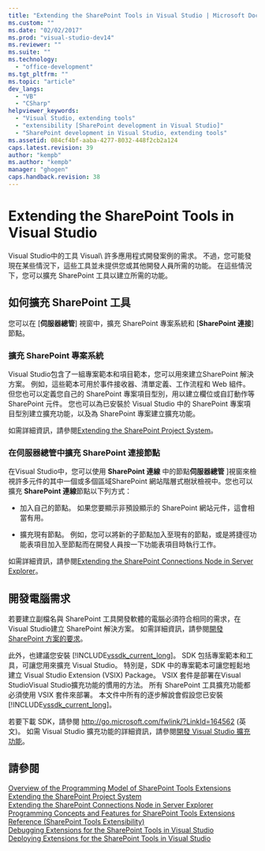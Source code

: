 ```yaml
---
title: "Extending the SharePoint Tools in Visual Studio | Microsoft Docs"
ms.custom: ""
ms.date: "02/02/2017"
ms.prod: "visual-studio-dev14"
ms.reviewer: ""
ms.suite: ""
ms.technology: 
  - "office-development"
ms.tgt_pltfrm: ""
ms.topic: "article"
dev_langs: 
  - "VB"
  - "CSharp"
helpviewer_keywords: 
  - "Visual Studio, extending tools"
  - "extensibility [SharePoint development in Visual Studio]"
  - "SharePoint development in Visual Studio, extending tools"
ms.assetid: 084cf4bf-aaba-4277-8032-448f2cb2a124
caps.latest.revision: 39
author: "kempb"
ms.author: "kempb"
manager: "ghogen"
caps.handback.revision: 38
---
```

# Extending the SharePoint Tools in Visual Studio
  Visual Studio中的工具 Visual\\ 許多應用程式開發案例的需求。  不過，您可能發現在某些情況下，這些工具並未提供您或其他開發人員所需的功能。  在這些情況下，您可以擴充 SharePoint 工具以建立所需的功能。  
  
## 如何擴充 SharePoint 工具  
 您可以在 \[**伺服器總管**\] 視窗中，擴充 SharePoint 專案系統和 \[**SharePoint 連接**\] 節點。  
  
### 擴充 SharePoint 專案系統  
 Visual Studio包含了一組專案範本和項目範本，您可以用來建立SharePoint 解決方案。  例如，這些範本可用於事件接收器、清單定義、工作流程和 Web 組件。  但您也可以定義您自己的 SharePoint 專案項目型別，用以建立欄位或自訂動作等 SharePoint 元件。  您也可以為已安裝於 Visual Studio 中的 SharePoint 專案項目型別建立擴充功能，以及為 SharePoint 專案建立擴充功能。  
  
 如需詳細資訊，請參閱[Extending the SharePoint Project System](../sharepoint/extending-the-sharepoint-project-system.md)。  
  
### 在伺服器總管中擴充 SharePoint 連接節點  
 在Visual Studio中，您可以使用 **SharePoint 連線** 中的節點**伺服器總管** \]視窗來檢視許多元件的其中一個或多個區域SharePoint 網站階層式樹狀檢視中。您也可以擴充  **SharePoint 連線**節點以下列方式：  
  
-   加入自己的節點。  如果您要顯示非預設顯示的 SharePoint 網站元件，這會相當有用。  
  
-   擴充現有節點。  例如，您可以將新的子節點加入至現有的節點，或是將捷徑功能表項目加入至節點而在開發人員按一下功能表項目時執行工作。  
  
 如需詳細資訊，請參閱[Extending the SharePoint Connections Node in Server Explorer](../sharepoint/extending-the-sharepoint-connections-node-in-server-explorer.md)。  
  
## 開發電腦需求  
 若要建立副檔名與 SharePoint 工具開發軟體的電腦必須符合相同的需求，在Visual Studio建立 SharePoint 解決方案。  如需詳細資訊，請參閱[開發 SharePoint 方案的要求](../sharepoint/requirements-for-developing-sharepoint-solutions.md)。  
  
 此外，也建議您安裝 [!INCLUDE[vssdk_current_long](../sharepoint/includes/vssdk-current-long-md.md)]。  SDK 包括專案範本和工具，可讓您用來擴充 Visual Studio。  特別是，SDK 中的專案範本可讓您輕鬆地建立 Visual Studio Extension \(VSIX\) Package。  VSIX 套件是部署在Visual StudioVisual Studio擴充功能的慣用的方法。   所有 SharePoint 工具擴充功能都必須使用 VSIX 套件來部署。  本文件中所有的逐步解說會假設您已安裝 [!INCLUDE[vssdk_current_long](../sharepoint/includes/vssdk-current-long-md.md)]。  
  
 若要下載 SDK，請參閱 [http:\/\/go.microsoft.com\/fwlink\/?LinkId\=164562](http://go.microsoft.com/fwlink/?LinkId=164562) \(英文\)。  如需 Visual Studio 擴充功能的詳細資訊，請參閱[開發 Visual Studio 擴充功能](../Topic/Developing%20Visual%20Studio%20Extensions.md)。  
  
## 請參閱  
 [Overview of the Programming Model of SharePoint Tools Extensions](../sharepoint/overview-of-the-programming-model-of-sharepoint-tools-extensions.md)   
 [Extending the SharePoint Project System](../sharepoint/extending-the-sharepoint-project-system.md)   
 [Extending the SharePoint Connections Node in Server Explorer](../sharepoint/extending-the-sharepoint-connections-node-in-server-explorer.md)   
 [Programming Concepts and Features for SharePoint Tools Extensions](../sharepoint/programming-concepts-and-features-for-sharepoint-tools-extensions.md)   
 [Reference &#40;SharePoint Tools Extensibility&#41;](../sharepoint/reference-sharepoint-tools-extensibility.md)   
 [Debugging Extensions for the SharePoint Tools in Visual Studio](../sharepoint/debugging-extensions-for-the-sharepoint-tools-in-visual-studio.md)   
 [Deploying Extensions for the SharePoint Tools in Visual Studio](../sharepoint/deploying-extensions-for-the-sharepoint-tools-in-visual-studio.md)  
  
  